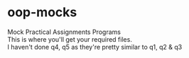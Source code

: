 # oop-mocks
Mock Practical Assignments Programs<br>
This is where you'll get your required files.<br>
I haven't done q4, q5 as they're pretty similar to q1, q2 & q3
